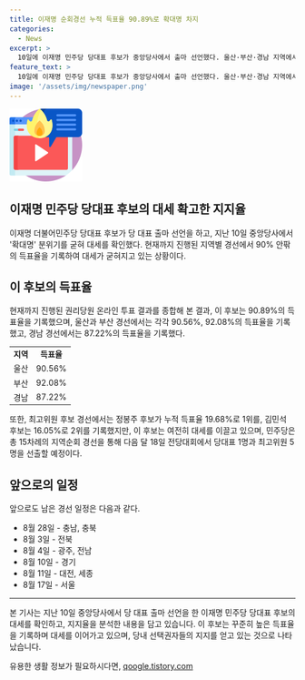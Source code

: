 ```yaml
---
title: 이재명 순회경선 누적 득표율 90.89%로 확대명 차지
categories:
  - News
excerpt: >
  10일에 이재명 민주당 당대표 후보가 중앙당사에서 출마 선언했다. 울산·부산·경남 지역에서 90% 안팎 득표율을 기록하며 대세론을 입증했고, 전체 누적 득표율은 90.89%로 나타났다. 민주당은 총 15차례 지역순회 경선을 실시하며 다음 달 18일 전당대회에서 당대표 1명과 최고위원 5명을 선출할 예정이다.
feature_text: >
  10일에 이재명 민주당 당대표 후보가 중앙당사에서 출마 선언했다. 울산·부산·경남 지역에서 90% 안팎 득표율을 기록하며 대세론을 입증했고, 전체 누적 득표율은 90.89%로 나타났다. 민주당은 총 15차례 지역순회 경선을 실시하며 다음 달 18일 전당대회에서 당대표 1명과 최고위원 5명을 선출할 예정이다.
image: '/assets/img/newspaper.png'
---
```


<p><img src="/assets/img/news.png" alt="rentncar 속보" /></p>

<h2>이재명 민주당 당대표 후보의 대세 확고한 지지율</h2>

<p data-ke-size="size16">이재명 더불어민주당 당대표 후보가 당 대표 출마 선언을 하고, 지난 10일 중앙당사에서 '확대명' 분위기를 굳혀 대세를 확인했다. 현재까지 진행된 지역별 경선에서 90% 안팎의 득표율을 기록하여 대세가 굳혀지고 있는 상황이다.</p>

<h2 data-ke-size="size26">이 후보의 득표율</h2>

<p data-ke-size="size16">현재까지 진행된 권리당원 온라인 투표 결과를 종합해 본 결과, 이 후보는 90.89%의 득표율을 기록했으며, 울산과 부산 경선에서는 각각 90.56%, 92.08%의 득표율을 기록했고, 경남 경선에서는 87.22%의 득표율을 기록했다.</p>

<table>
    <tr>
        <td style="text-align: center; height: 17px;"><b>지역</b></td>
        <td style="text-align: center; height: 17px;"><b>득표율</b></td>
    </tr>
    <tr>
        <td style="text-align: center; height: 17px;">울산</td>
        <td style="text-align: center; height: 17px;">90.56%</td>
    </tr>
    <tr>
        <td style="text-align: center; height: 17px;">부산</td>
        <td style="text-align: center; height: 17px;">92.08%</td>
    </tr>
    <tr>
        <td style="text-align: center; height: 17px;">경남</td>
        <td style="text-align: center; height: 17px;">87.22%</td>
    </tr>
</table>

<p data-ke-size="size16">또한, 최고위원 후보 경선에서는 정봉주 후보가 누적 득표율 19.68%로 1위를, 김민석 후보는 16.05%로 2위를 기록했지만, 이 후보는 여전히 대세를 이끌고 있으며, 민주당은 총 15차례의 지역순회 경선을 통해 다음 달 18일 전당대회에서 당대표 1명과 최고위원 5명을 선출할 예정이다.</p>

<h2 data-ke-size="size26">앞으로의 일정</h2>

<p data-ke-size="size16">앞으로도 남은 경선 일정은 다음과 같다.
<ul>
    <li>8월 28일 - 충남, 충북</li>
    <li>8월 3일 - 전북</li>
    <li>8월 4일 - 광주, 전남</li>
    <li>8월 10일 - 경기</li>
    <li>8월 11일 - 대전, 세종</li>
    <li>8월 17일 - 서울</li>
</ul>
</p>

<hr>

<p data-ke-size="size16">본 기사는 지난 10일 중앙당사에서 당 대표 출마 선언을 한 이재명 민주당 당대표 후보의 대세를 확인하고, 지지율을 분석한 내용을 담고 있습니다. 이 후보는 꾸준히 높은 득표율을 기록하며 대세를 이어가고 있으며, 당내 선택권자들의 지지를 얻고 있는 것으로 나타났습니다.</p>
유용한 생활 정보가 필요하시다면, <a href="https://qoogle.tistory.com" rel="dofollow">qoogle.tistory.com</a>


